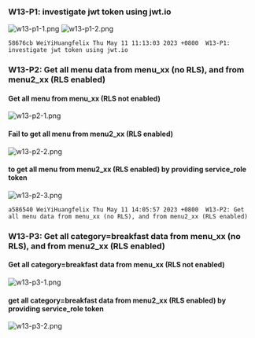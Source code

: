 ### W13-P1: investigate jwt token using jwt.io
![w13-p1-1.png](https://boadkpezbkrextxfzgiw.supabase.co/storage/v1/object/public/demo-26/md_img/w13-p1-1.png)
![w13-p1-2.png](https://boadkpezbkrextxfzgiw.supabase.co/storage/v1/object/public/demo-26/md_img/w13-p1-2.png)
```
58676cb WeiYiHuangfelix Thu May 11 11:13:03 2023 +0800  W13-P1: investigate jwt token using jwt.io
```
### W13-P2: Get all menu data from menu_xx (no RLS), and from menu2_xx (RLS enabled)
 
#### Get all menu from menu_xx (RLS not enabled)
![w13-p2-1.png](https://boadkpezbkrextxfzgiw.supabase.co/storage/v1/object/public/demo-26/md_img/w13-p2-1.png)

#### Fail to get all menu from menu2_xx (RLS enabled)
![w13-p2-2.png](https://boadkpezbkrextxfzgiw.supabase.co/storage/v1/object/public/demo-26/md_img/w13-p2-2.png)

#### to get all menu from menu2_xx (RLS enabled) by providing service_role token
![w13-p2-3.png](https://boadkpezbkrextxfzgiw.supabase.co/storage/v1/object/public/demo-26/md_img/w13-p2-3.png)
```
a586540 WeiYiHuangfelix Thu May 11 14:05:57 2023 +0800  W13-P2: Get all menu data from menu_xx (no RLS), and from menu2_xx (RLS enabled)
```
### W13-P3: Get all category=breakfast data from menu_xx (no RLS), and from menu2_xx (RLS enabled)
 
#### Get all category=breakfast data from menu_xx (RLS not enabled)
![w13-p3-1.png](https://boadkpezbkrextxfzgiw.supabase.co/storage/v1/object/public/demo-26/md_img/w13-p3-1.png)
#### get all category=breakfast data from menu2_xx (RLS enabled) by providing service_role token
![w13-p3-2.png](https://boadkpezbkrextxfzgiw.supabase.co/storage/v1/object/public/demo-26/md_img/w13-p3-2.png)
```

